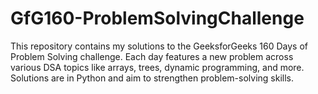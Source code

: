 # GfG160-ProblemSolvingChallenge
This repository contains my solutions to the GeeksforGeeks 160 Days of Problem Solving challenge. Each day features a new problem across various DSA topics like arrays, trees, dynamic programming, and more. Solutions are in Python and aim to strengthen problem-solving skills.
